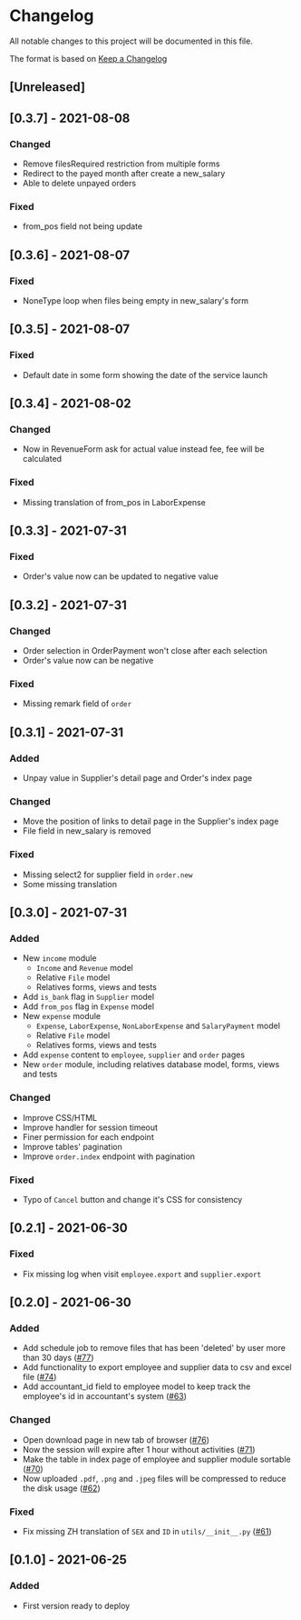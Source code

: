 # Changelog
All notable changes to this project will be documented in this file.

The format is based on [Keep a Changelog](https://keepachangelog.com/en/1.0.0/)
## [Unreleased]

## [0.3.7] - 2021-08-08
### Changed
- Remove filesRequired restriction from multiple forms
- Redirect to the payed month after create a new_salary
- Able to delete unpayed orders
### Fixed
- from_pos field not being update
## [0.3.6] - 2021-08-07
### Fixed
- NoneType loop when files being empty in new_salary's form
## [0.3.5] - 2021-08-07
### Fixed
- Default date in some form showing the date of the service launch
## [0.3.4] - 2021-08-02
### Changed
- Now in RevenueForm ask for actual value instead fee, fee will be calculated
### Fixed
- Missing translation of from_pos in LaborExpense

## [0.3.3] - 2021-07-31
### Fixed
- Order's value now can be updated to negative value
## [0.3.2] - 2021-07-31
### Changed
- Order selection in OrderPayment won't close after each selection
- Order's value now can be negative
### Fixed
- Missing remark field of `order`
## [0.3.1] - 2021-07-31
### Added
- Unpay value in Supplier's detail page and Order's index page
### Changed
- Move the position of links to detail page in the Supplier's index page
- File field in new_salary is removed
### Fixed
- Missing select2 for supplier field in `order.new`
- Some missing translation

## [0.3.0] - 2021-07-31
### Added
- New `income` module
  + `Income` and `Revenue` model
  + Relative `File` model
  + Relatives forms, views and tests
- Add `is_bank` flag in `Supplier` model
- Add `from_pos` flag in `Expense` model
- New `expense` module
  + `Expense`, `LaborExpense`, `NonLaborExpense` and `SalaryPayment` model
  + Relative `File` model
  + Relatives forms, views and tests
- Add `expense` content to `employee`, `supplier` and `order` pages
- New `order` module, including relatives database model, forms, views and tests

### Changed
- Improve CSS/HTML
- Improve handler for session timeout
- Finer permission for each endpoint
- Improve tables' pagination
- Improve `order.index` endpoint with pagination
### Fixed
- Typo of `Cancel` button and change it's CSS for consistency

## [0.2.1] - 2021-06-30
### Fixed
- Fix missing log when visit `employee.export` and `supplier.export`

## [0.2.0] - 2021-06-30
### Added
- Add schedule job to remove files that has been 'deleted' by user more than 30 days ([#77](https://github.com/HenriqueLin/CityWok-Manager/pull/77))
- Add functionality to export employee and supplier data to csv and excel file ([#74](https://github.com/HenriqueLin/CityWok-Manager/pull/74))
- Add accountant_id field to employee model to keep track the employee's id in accountant's system ([#63](https://github.com/HenriqueLin/CityWok-Manager/pull/63))
### Changed
- Open download page in new tab of browser ([#76](https://github.com/HenriqueLin/CityWok-Manager/pull/76))
- Now the session will expire after 1 hour without activities ([#71](https://github.com/HenriqueLin/CityWok-Manager/pull/71))
- Make the table in index page of employee and supplier module sortable ([#70](https://github.com/HenriqueLin/CityWok-Manager/pull/70))
- Now uploaded `.pdf`, `.png` and `.jpeg` files will be compressed to reduce the disk usage ([#62](https://github.com/HenriqueLin/CityWok-Manager/pull/62))

### Fixed
- Fix missing ZH translation of `SEX` and `ID` in `utils/__init__.py` ([#61](https://github.com/HenriqueLin/CityWok-Manager/pull/61))


## [0.1.0] - 2021-06-25
### Added
- First version ready to deploy